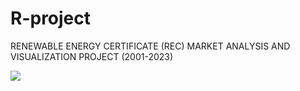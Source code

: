 # R-project
RENEWABLE ENERGY CERTIFICATE (REC) MARKET ANALYSIS AND VISUALIZATION PROJECT (2001-2023)

<img src="https://github.com/user-attachments/assets/c19dfc58-c637-45c5-9100-65a9f47eb0df">
